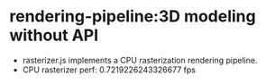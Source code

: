 # rendering-pipeline:3D modeling without API
* rasterizer.js implements a CPU rasterization rendering pipeline.
* CPU rasterizer perf: 0.7219226243326677 fps
